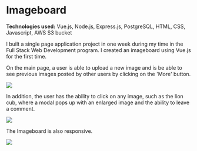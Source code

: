 # Imageboard



**Technologies used:** Vue.js, Node.js, Express.js, PostgreSQL, HTML, CSS, Javascript, AWS S3 bucket

I built a single page application project in one week during my time in the Full Stack Web Development program. I created an imageboard using Vue.js for the first time. 

On the main page, a user is able to upload a new image and is be able to see previous images posted by other users by clicking on the 'More' button. 

<img src="imageboard_uploadpic_demo.gif">



In addition, the user has the ability to click on any image, such as the lion cub, where a modal pops up with an enlarged image and the ability to leave a comment.

<img src="imageboard_modal_demo.gif">



The Imageboard is also responsive.

<img src="imageboard_responsive_demo.gif">











